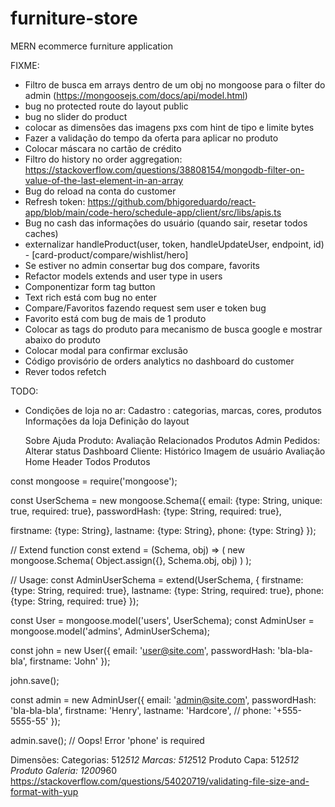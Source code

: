 # furniture-store
MERN ecommerce furniture application

FIXME:
  - Filtro de busca em arrays dentro de um obj no mongoose para o filter do admin (https://mongoosejs.com/docs/api/model.html)
  - bug no protected route do layout public
  - bug no slider do product
  - colocar as dimensões das imagens pxs com hint de tipo e limite bytes
  - Fazer a validação do tempo da oferta para aplicar no produto
  - Colocar máscara no cartão de crédito
  - Filtro do history no order aggregation: https://stackoverflow.com/questions/38808154/mongodb-filter-on-value-of-the-last-element-in-an-array
  - Bug do reload na conta do customer
  - Refresh token: https://github.com/bhigoreduardo/react-app/blob/main/code-hero/schedule-app/client/src/libs/apis.ts
  - Bug no cash das informações do usuário (quando sair, resetar todos caches)
  - externalizar handleProduct(user, token, handleUpdateUser, endpoint, id) - [card-product/compare/wishlist/hero]
  - Se estiver no admin consertar bug dos compare, favorits
  - Refactor models extends and user type in users
  - Componentizar form tag button
  - Text rich está com bug no enter
  - Compare/Favoritos fazendo request sem user e token bug
  - Favorito está com bug de mais de 1 produto
  - Colocar as tags do produto para mecanismo de busca google e mostrar abaixo do produto
  - Colocar modal para confirmar exclusão
  - Código provisório de orders analytics no dashboard do customer
  - Rever todos refetch

TODO:
  - Condições de loja no ar:
    Cadastro : categorias, marcas, cores, produtos
    Informações da loja
    Definição do layout

    Sobre
Ajuda
Produto:
	Avaliação
	Relacionados
Produtos
Admin Pedidos:
	Alterar status
Dashboard Cliente:
	Histórico
	Imagem de usuário
	Avaliação
Home
Header Todos Produtos

const mongoose = require('mongoose');

const UserSchema = new mongoose.Schema({
  email: {type: String, unique: true, required: true},
  passwordHash: {type: String, required: true},

  firstname: {type: String},
  lastname: {type: String},
  phone: {type: String}
});

// Extend function
const extend = (Schema, obj) => (
  new mongoose.Schema(
    Object.assign({}, Schema.obj, obj)
  )
);

// Usage:
const AdminUserSchema = extend(UserSchema, {
  firstname: {type: String, required: true},
  lastname: {type: String, required: true},
  phone: {type: String, required: true}
});

const User = mongoose.model('users', UserSchema);
const AdminUser = mongoose.model('admins', AdminUserSchema);

const john = new User({
  email: 'user@site.com',
  passwordHash: 'bla-bla-bla',
  firstname: 'John'
});

john.save();

const admin = new AdminUser({
  email: 'admin@site.com',
  passwordHash: 'bla-bla-bla',
  firstname: 'Henry',
  lastname: 'Hardcore',
  // phone: '+555-5555-55'
});

admin.save();
// Oops! Error 'phone' is required

Dimensões:
	Categorias: 512*512
	Marcas: 512*512
	Produto Capa: 512*512
	Produto Galeria: 1200*960
  https://stackoverflow.com/questions/54020719/validating-file-size-and-format-with-yup